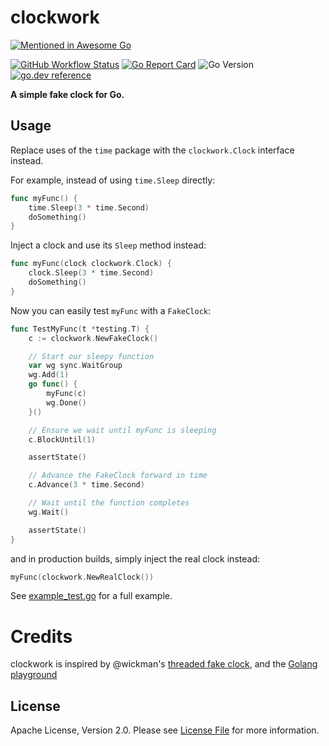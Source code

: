 # clockwork

[![Mentioned in Awesome Go](https://awesome.re/mentioned-badge-flat.svg)](https://github.com/avelino/awesome-go#utilities)

[![GitHub Workflow Status](https://img.shields.io/github/actions/workflow/status/jonboulle/clockwork/ci.yaml?style=flat-square)](https://github.com/jonboulle/clockwork/actions?query=workflow%3ACI)
[![Go Report Card](https://goreportcard.com/badge/github.com/jonboulle/clockwork?style=flat-square)](https://goreportcard.com/report/github.com/jonboulle/clockwork)
![Go Version](https://img.shields.io/badge/go%20version-%3E=1.15-61CFDD.svg?style=flat-square)
[![go.dev reference](https://img.shields.io/badge/go.dev-reference-007d9c?logo=go&logoColor=white&style=flat-square)](https://pkg.go.dev/mod/github.com/jonboulle/clockwork)

**A simple fake clock for Go.**


## Usage

Replace uses of the `time` package with the `clockwork.Clock` interface instead.

For example, instead of using `time.Sleep` directly:

```go
func myFunc() {
    time.Sleep(3 * time.Second)
    doSomething()
}
```

Inject a clock and use its `Sleep` method instead:

```go
func myFunc(clock clockwork.Clock) {
    clock.Sleep(3 * time.Second)
    doSomething()
}
```

Now you can easily test `myFunc` with a `FakeClock`:

```go
func TestMyFunc(t *testing.T) {
    c := clockwork.NewFakeClock()

    // Start our sleepy function
    var wg sync.WaitGroup
    wg.Add(1)
    go func() {
        myFunc(c)
        wg.Done()
    }()

    // Ensure we wait until myFunc is sleeping
    c.BlockUntil(1)

    assertState()

    // Advance the FakeClock forward in time
    c.Advance(3 * time.Second)

    // Wait until the function completes
    wg.Wait()

    assertState()
}
```

and in production builds, simply inject the real clock instead:

```go
myFunc(clockwork.NewRealClock())
```

See [example_test.go](example_test.go) for a full example.


# Credits

clockwork is inspired by @wickman's [threaded fake clock](https://gist.github.com/wickman/3840816), and the [Golang playground](https://blog.golang.org/playground#TOC_3.1.)


## License

Apache License, Version 2.0. Please see [License File](LICENSE) for more information.
